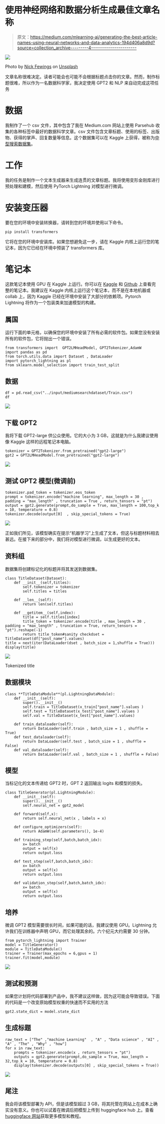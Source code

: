 # 使用神经网络和数据分析生成最佳文章名称

> 原文：<https://medium.com/mlearning-ai/generating-the-best-article-names-using-neural-networks-and-data-analytics-194d406a8d9d?source=collection_archive---------4----------------------->

![](img/739cd26fe74c3cc1652786904a384b5f.png)

Photo by [Nick Fewings](https://unsplash.com/@jannerboy62?utm_source=medium&utm_medium=referral) on [Unsplash](https://unsplash.com?utm_source=medium&utm_medium=referral)

文章名称很难决定。读者可能会也可能不会根据标题点击你的文章。然而，制作标题很难，所以作为一名数据科学家，我决定使用 GPT2 和 NLP 来自动完成这项任务

# 数据

我制作了一个 csv 文件，其中包含了我在 Medium.com 网站上使用 Parsehub 收集的各种标签中最好的数据科学文章。csv 文件包含文章标题、使用的标签、出版物、获得的掌声、回复数量等信息。这个数据集可以在 Kaggle 上获得，被称为[中型搜索数据集](https://www.kaggle.com/aristotle609/mediumsearchdataset)。

# 工作

我的任务是制作一个文本生成器来生成连贯的文章标题。我将使用变形金刚库进行预处理和建模，然后使用 PyTorch Lightning 对模型进行微调。

# 安装变压器

要在您的环境中安装转换器，请转到您的环境并使用以下命令。

```
pip install transformers
```

它将在您的环境中安装库。如果您想避免这一步，请在 Kaggle 内核上运行您的笔记本，因为它已经在环境中预装了 transformers 库。

# 笔记本

这款笔记本使用 GPU 在 Kaggle 上运行。你可以在 [Kaggle](https://www.kaggle.com/aristotle609/medium-titles-generator) 和 [Github](https://github.com/Aristotle609/Medium-Title-Generator) 上查看完整的笔记本。我建议在 Kaggle 内核上运行这个笔记本，而不是在本地机器或 collab 上，因为 Kaggle 已经在环境中安装了大部分的依赖项。Pytorch Lightning 将作为一个包装类来加速模型的构建。

## 属国

运行下面的单元格，以确保您的环境中安装了所有必需的软件包。如果您没有安装所有的软件包，它将抛出一个错误。

```
from transformers import  GPT2LMHeadModel, GPT2Tokenizer,AdamW
import pandas as pd
from torch.utils.data import Dataset , DataLoader
import pytorch_lightning as pl
from sklearn.model_selection import train_test_split
```

## 数据

```
df = pd.read_csv("../input/mediumsearchdataset/Train.csv")
df
```

![](img/795fd7c11d3ee66ee13c64007c915a82.png)

## 下载 GPT2

我将下载 GPT2-large 供公众使用。它的大小为 3 GB，这就是为什么我建议使用像 Kaggle 这样的远程笔记本电脑。

```
tokenizer = GPT2Tokenizer.from_pretrained("gpt2-large")
gpt2 = GPT2LMHeadModel.from_pretrained("gpt2-large")
```

![](img/758d6ccf51202d3ffcdf69d0f056bb2c.png)

## 测试 GPT2 模型(微调前)

```
tokenizer.pad_token = tokenizer.eos_token
prompt = tokenizer.encode("machine learning", max_length = 30 , padding = "max_length" , truncation = True , return_tensors = "pt")
output = gpt2.generate(prompt,do_sample = True, max_length = 100,top_k = 10, temperature = 0.8)
tokenizer.decode(output[0]  , skip_special_tokens = True)
```

![](img/66d4e9c0c932308cdd1d09735213173f.png)

正如我们所见，该模型确实在提示“机器学习”上生成了文本，但这与标题材料相去甚远。在接下来的部分中，我们将对模型进行微调，以生成更好的文本。

## 资料组

数据集将创建标记化的标题并将其发送到数据集。

```
class TitleDataset(Dataset):
    def __init__(self,titles):
        self.tokenizer = tokenizer
        self.titles = titles

    def __len__(self):
        return len(self.titles)

    def __getitem__(self,index):
        title = self.titles[index]
        title_token = tokenizer.encode(title , max_length = 30 , padding = "max_length" , truncation = True, return_tensors = "pt").reshape(-1)
        return title_token#sanity checkdset = TitleDataset(df["post_name"].values)
title = next(iter(DataLoader(dset , batch_size = 1,shuffle = True)))
display(title)
```

![](img/c9cb0d1a9a7fb4757c5bdc4ea981123c.png)

Tokenized title

## 数据模块

```
class **TitleDataModule**(pl.LightningDataModule):
    def __init__(self):
        super().__init__()
        self.train = TitleDataset(x_train["post_name"].values )
        self.test = TitleDataset(x_test["post_name"].values )
        self.val = TitleDataset(x_test["post_name"].values)

    def train_dataloader(self):
        return DataLoader(self.train , batch_size = 1 , shuffle = True)
    def test_dataloader(self):
        return DataLoader(self.test , batch_size = 1 , shuffle = False)
    def val_dataloader(self):
        return DataLoader(self.val , batch_size = 1 , shuffle = False)
```

## 模型

当标记化的文本传递给 GPT2 时，GPT 2 返回输出 logits 和模型的损失。

```
class TitleGenerator(pl.LightningModule):
    def __init__(self):
        super().__init__()
        self.neural_net = gpt2_model

    def forward(self,x):
        return self.neural_net(x , labels = x)

    def configure_optimizers(self):
        return AdamW(self.parameters(), 1e-4)

    def training_step(self,batch,batch_idx):
        x= batch
        output = self(x)
        return output.loss

    def test_step(self,batch,batch_idx):
        x= batch
        output = self(x)
        return output.loss

    def validation_step(self,batch,batch_idx):
        x= batch
        output = self(x)
        return output.loss
```

## 培养

微调 GPT2 模型需要很长时间，如果可能的话，我建议使用 GPU。Lightning 允许我们在训练器中声明 GPU，而它处理其余的。六个纪元大约需要 30 分钟。

```
from pytorch_lightning import Trainer
model = TitleGenerator()
module = TitleDataModule()
trainer = Trainer(max_epochs = 6,gpus = 1)
trainer.fit(model,module)
```

![](img/79817d16c55e8a8546e8240844a9afd1.png)

## 测试和预测

如果您计划将代码部署到产品中，我不建议这样做，因为这可能会导致错误。下面的代码是一个改变原始模型权重的快速而不实用的方法

```
gpt2.state_dict = model.state_dict
```

## 生成标题

```
raw_text = ["The" ,"machine Learning"  , "A" , "Data science" , "AI" , "A" , "The" , "Why" , "how"]
for x in raw_text:
    prompts = tokenizer.encode(x , return_tensors = "pt")
    outputs = gpt2.generate(prompt,do_sample = True, max_length = 32,top_k = 10, temperature = 0.8)
    display(tokenizer.decode(outputs[0] , skip_special_tokens = True))
```

![](img/ca0de4dec274a6c667e6e83e2f43dda6.png)

## 尾注

我会将该模型部署为 API，但是该模型超过 3 GB，将其托管在网站上在成本上确实没有意义。你也可以试着在微调后把模型上传到 huggingface hub 上。查看 [huggingface 网站](https://huggingface.co/)获取更多模型和教程。